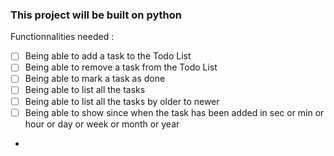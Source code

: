 ### This project will be built on python

Functionnalities needed :
- [ ] Being able to add a task to the Todo List
- [ ] Being able to remove a task from the Todo List
- [ ] Being able to mark a task as done
- [ ] Being able to list all the tasks
- [ ] Being able to list all the tasks by older to newer
- [ ] Being able to show since when the task has been added in sec or min or hour or day or week or month or year
- 
